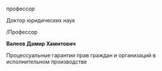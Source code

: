 профессор

Доктор юридических наук

/Профессор

**Валеев Дамир Хамитович**

Процессуальные гарантии прав граждан и организаций в исполнительном производстве